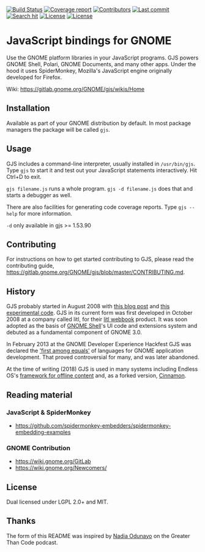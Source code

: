 [![Build Status](https://gitlab.gnome.org/GNOME/gjs/badges/master/pipeline.svg)](https://gitlab.gnome.org/GNOME/gjs/pipelines)
[![Coverage report](https://gitlab.gnome.org/GNOME/gjs/badges/master/coverage.svg)](https://gnome.pages.gitlab.gnome.org/gjs/)
[![Contributors](https://img.shields.io/github/contributors/GNOME/gjs.svg)](https://gitlab.gnome.org/GNOME/gjs/graphs/master)
[![Last commit](https://img.shields.io/github/last-commit/GNOME/gjs.svg)](https://gitlab.gnome.org/GNOME/gjs/commits/master)
[![Search hit](https://img.shields.io/github/search/GNOME/gjs/goto.svg?label=github%20hits)](https://github.com/search?utf8=%E2%9C%93&q=gjs&type=)
[![License](https://img.shields.io/badge/License-LGPL%20v2%2B-blue.svg)](https://gitlab.gnome.org/GNOME/gjs/blob/master/COPYING)
[![License](https://img.shields.io/badge/License-MIT-blue.svg)](https://gitlab.gnome.org/GNOME/gjs/blob/master/COPYING)

JavaScript bindings for GNOME
=============================

Use the GNOME platform libraries in your JavaScript programs.
GJS powers GNOME Shell, Polari, GNOME Documents, and many other apps.
Under the hood it uses SpiderMonkey, Mozilla's JavaScript engine
originally developed for Firefox.

Wiki: https://gitlab.gnome.org/GNOME/gjs/wikis/Home

## Installation

Available as part of your GNOME distribution by default.
In most package managers the package will be called `gjs`.

## Usage

GJS includes a command-line interpreter, usually installed in
`/usr/bin/gjs`.
Type `gjs` to start it and test out your JavaScript statements
interactively.
Hit Ctrl+D to exit.

`gjs filename.js` runs a whole program.
`gjs -d filename.js` does that and starts a debugger as well.

There are also facilities for generating code coverage reports.
Type `gjs --help` for more information.

`-d` only available in gjs >= 1.53.90

## Contributing

For instructions on how to get started contributing to GJS, please read
the contributing guide,
<https://gitlab.gnome.org/GNOME/gjs/blob/master/CONTRIBUTING.md>.

## History

GJS probably started in August 2008 with [this blog post][havocp] and
[this experimental code][gscript].
GJS in its current form was first developed in October 2008 at a company
called litl, for their [litl webbook] product.
It was soon adopted as the basis of [GNOME Shell]'s UI code and
extensions system and debuted as a fundamental component of GNOME 3.0.

In February 2013 at the GNOME Developer Experience Hackfest GJS was
declared the ['first among equals'][treitter] of languages for GNOME
application development.
That proved controversial for many, and was later abandoned.

At the time of writing (2018) GJS is used in many systems including
Endless OS's [framework for offline content][eos-knowledge-lib] and, as
a forked version, [Cinnamon].

## Reading material

### JavaScript & SpiderMonkey

* https://github.com/spidermonkey-embedders/spidermonkey-embedding-examples

### GNOME Contribution

* https://wiki.gnome.org/GitLab
* https://wiki.gnome.org/Newcomers/

## License

Dual licensed under LGPL 2.0+ and MIT.

## Thanks ##

The form of this README was inspired by [Nadia Odunayo][hospitable] on
the Greater Than Code podcast.

[havocp]: https://blog.ometer.com/2008/08/25/embeddable-languages/
[gscript]: https://gitlab.gnome.org/Archive/gscript/tree/master/gscript
[litl webbook]: https://en.wikipedia.org/wiki/Litl
[GNOME Shell]: https://wiki.gnome.org/Projects/GnomeShell
[treitter]: https://treitter.livejournal.com/14871.html
[eos-knowledge-lib]: http://endlessm.github.io/eos-knowledge-lib/
[Cinnamon]: https://en.wikipedia.org/wiki/Cinnamon_(software)
[hospitable]: http://www.greaterthancode.com/2017/11/08/054-code-hospitality-with-nadia-odunayo/
